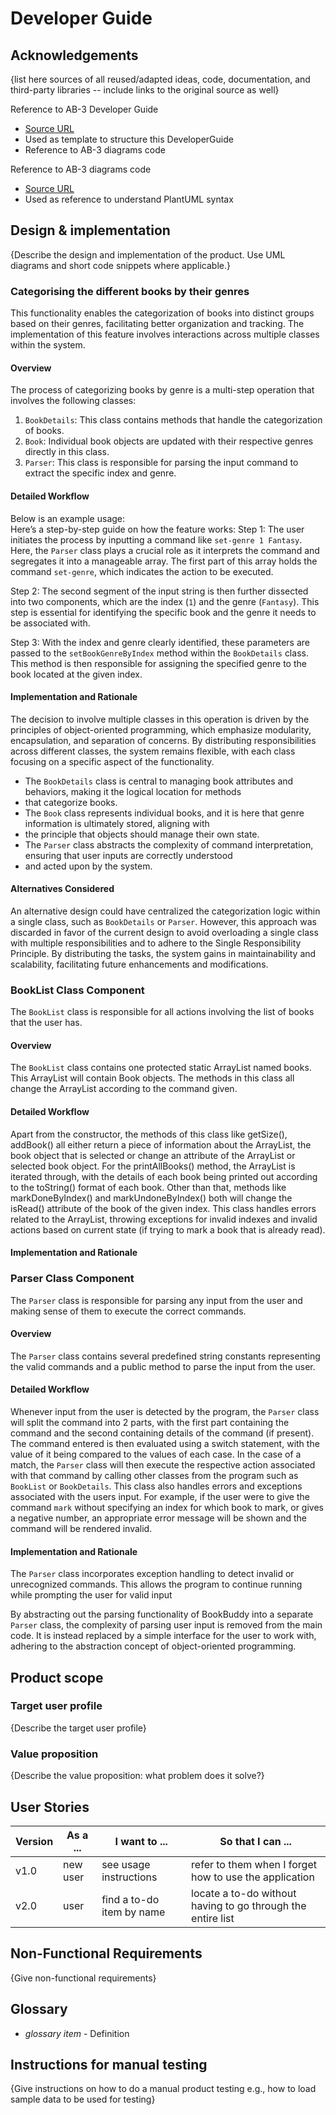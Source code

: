 # Developer Guide

## Acknowledgements

{list here sources of all reused/adapted ideas, code, documentation, and third-party libraries -- include links to the original source as well}

Reference to AB-3 Developer Guide
* [Source URL](https://se-education.org/addressbook-level3/DeveloperGuide.html#documentation-logging-testing-configuration-dev-ops)
* Used as template to structure this DeveloperGuide
* Reference to AB-3 diagrams code

Reference to AB-3 diagrams code
* [Source URL](https://github.com/se-edu/addressbook-level3/tree/master/docs/diagrams)
* Used as reference to understand PlantUML syntax


## Design & implementation

{Describe the design and implementation of the product. Use UML diagrams and short code snippets where applicable.}
### Categorising the different books by their genres
This functionality enables the categorization of books into distinct groups based on their genres, facilitating better 
organization and tracking. The implementation of this feature involves interactions across multiple classes within the 
system. 
#### Overview
The process of categorizing books by genre is a multi-step operation that involves the following classes:
1. `BookDetails`: This class contains methods that handle the categorization of books.
2. `Book`: Individual book objects are updated with their respective genres directly in this class.
3. `Parser`: This class is responsible for parsing the input command to extract the specific index and genre.

#### Detailed Workflow
Below is an example usage:  
Here’s a step-by-step guide on how the feature works:
Step 1: The user initiates the process by inputting a command like `set-genre 1 Fantasy`. Here, the `Parser` class plays
a crucial role as it interprets the command and segregates it into a manageable array. The first part of this array holds 
the command `set-genre`, which indicates the action to be executed.

Step 2: The second segment of the input string is then further dissected into two components, which are the index (`1`) 
and the genre (`Fantasy`). This step is essential for identifying the specific book and the genre it needs to be 
associated with.

Step 3: With the index and genre clearly identified, these parameters are passed to the `setBookGenreByIndex` method 
within the `BookDetails` class. This method is then responsible for assigning the specified genre to the book located at 
the given index.

#### Implementation and Rationale
The decision to involve multiple classes in this operation is driven by the principles of object-oriented programming, 
which emphasize modularity, encapsulation, and separation of concerns. By distributing responsibilities across different
classes, the system remains flexible, with each class focusing on a specific aspect of the functionality.

* The `BookDetails` class is central to managing book attributes and behaviors, making it the logical location for methods 
* that categorize books.
* The `Book` class represents individual books, and it is here that genre information is ultimately stored, aligning with 
* the principle that objects should manage their own state.
* The `Parser` class abstracts the complexity of command interpretation, ensuring that user inputs are correctly understood 
* and acted upon by the system.

#### Alternatives Considered
An alternative design could have centralized the categorization logic within a single class, such as `BookDetails` or 
`Parser`. However, this approach was discarded in favor of the current design to avoid overloading a single class with 
multiple responsibilities and to adhere to the Single Responsibility Principle. By distributing the tasks, the system 
gains in maintainability and scalability, facilitating future enhancements and modifications. 

### BookList Class Component
The `BookList` class is responsible for all actions involving the list of books that the user has. 

#### Overview
The `BookList` class contains one protected static ArrayList named books. This ArrayList will contain Book objects. The methods in 
this class all change the ArrayList according to the command given.

#### Detailed Workflow
Apart from the constructor, the methods of this class like getSize(), addBook() all either return a piece of information about the ArrayList,
the book object that is selected or change an attribute of the ArrayList or selected book object. For the printAllBooks() method, the ArrayList
is iterated through, with the details of each book being printed out according to the toString() format of each book. Other than that, methods like
markDoneByIndex() and markUndoneByIndex() both will change the isRead() attribute of the book of the given index. This class handles errors related to the
ArrayList, throwing exceptions for invalid indexes and invalid actions based on current state (if trying to mark a book that is already read).

#### Implementation and Rationale

### Parser Class Component
The `Parser` class is responsible for parsing any input from the user and making sense of them to execute the correct commands.

#### Overview
The `Parser` class contains several predefined string constants representing the valid commands and a public method to parse the 
input from the user.

#### Detailed Workflow
Whenever input from the user is detected by the program, the `Parser` class will split the command into 2 parts, with the first part
containing the command and the second containing details of the command (if present). The command entered is then evaluated using a
switch statement, with the value of it being compared to the values of each case. In the case of a match, the `Parser` class will then 
execute the respective action associated with that command by calling other classes from the program such as `BookList` or `BookDetails`. 
This class also handles errors and exceptions associated with the users input. For example, if the user were to give the command `mark` without
specifying an index for which book to mark, or gives a negative number, an appropriate error message will be shown and the command will be rendered
invalid.

#### Implementation and Rationale
The `Parser` class incorporates exception handling to detect invalid or unrecognized commands. This allows the program to continue running
while prompting the user for valid input

By abstracting out the parsing functionality of BookBuddy into a separate `Parser` class, the complexity of parsing user input is removed
from the main code. It is instead replaced by a simple interface for the user to work with, adhering to the abstraction concept of
object-oriented programming.

## Product scope
### Target user profile

{Describe the target user profile}

### Value proposition

{Describe the value proposition: what problem does it solve?}

## User Stories

|Version| As a ... | I want to ... | So that I can ...|
|--------|----------|---------------|------------------|
|v1.0|new user|see usage instructions|refer to them when I forget how to use the application|
|v2.0|user|find a to-do item by name|locate a to-do without having to go through the entire list|

## Non-Functional Requirements

{Give non-functional requirements}

## Glossary

* *glossary item* - Definition

## Instructions for manual testing

{Give instructions on how to do a manual product testing e.g., how to load sample data to be used for testing}
